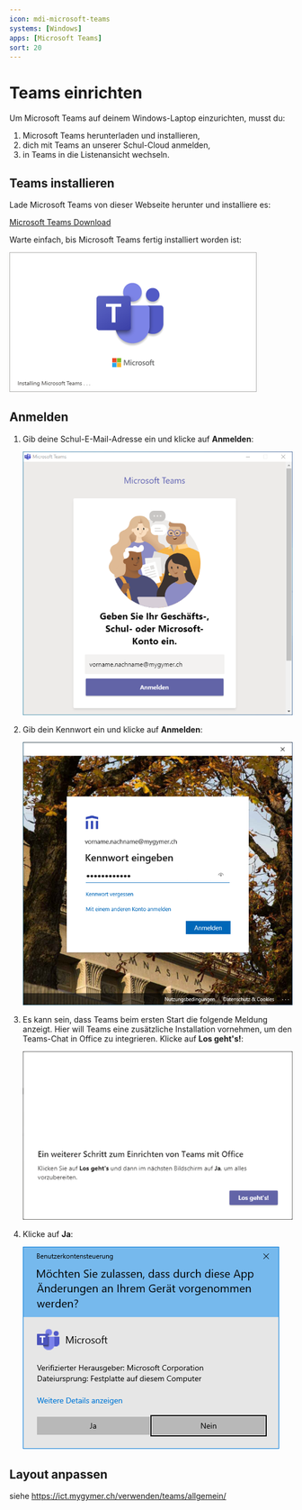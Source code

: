 ```yaml
---
icon: mdi-microsoft-teams
systems: [Windows]
apps: [Microsoft Teams]
sort: 20
---
```


# Teams einrichten



Um Microsoft Teams auf deinem Windows-Laptop einzurichten, musst du:

1. Microsoft Teams herunterladen und installieren,
2. dich mit Teams an unserer Schul-Cloud anmelden,
3. in Teams in die Listenansicht wechseln.

## Teams installieren

Lade Microsoft Teams von dieser Webseite herunter und installiere es:

[Microsoft Teams Download](https://www.microsoft.com/de-ch/microsoft-365/microsoft-teams/download-app)

Warte einfach, bis Microsoft Teams fertig installiert worden ist:

![](./teams-1.png)


## Anmelden

1. Gib deine Schul-E-Mail-Adresse ein und klicke auf __Anmelden__:

    ![](./teams-2.png)

2. Gib dein Kennwort ein und klicke auf __Anmelden__:

    ![](./teams-3.png)

3. Es kann sein, dass Teams beim ersten Start die folgende Meldung anzeigt. Hier will Teams eine zusätzliche Installation vornehmen, um den Teams-Chat in Office zu integrieren. Klicke auf __Los&nbsp;geht's!__:

    ![](./teams-4.png)

4. Klicke auf __Ja__:

    ![](./teams-5.png)


## Layout anpassen

siehe https://ict.mygymer.ch/verwenden/teams/allgemein/